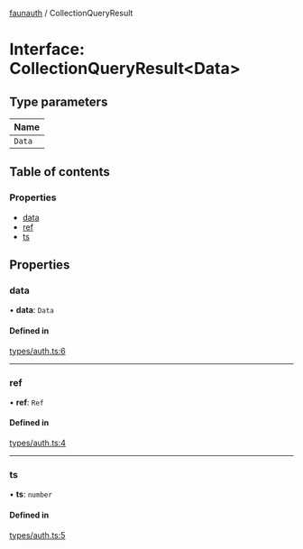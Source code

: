 [faunauth](../index.md) / CollectionQueryResult

# Interface: CollectionQueryResult<Data\>

## Type parameters

| Name |
| :------ |
| `Data` |

## Table of contents

### Properties

- [data](CollectionQueryResult.md#data)
- [ref](CollectionQueryResult.md#ref)
- [ts](CollectionQueryResult.md#ts)

## Properties

### data

• **data**: `Data`

#### Defined in

[types/auth.ts:6](https://github.com/alexnitta/faunauth/blob/8d66af9/src/types/auth.ts#L6)

___

### ref

• **ref**: `Ref`

#### Defined in

[types/auth.ts:4](https://github.com/alexnitta/faunauth/blob/8d66af9/src/types/auth.ts#L4)

___

### ts

• **ts**: `number`

#### Defined in

[types/auth.ts:5](https://github.com/alexnitta/faunauth/blob/8d66af9/src/types/auth.ts#L5)
